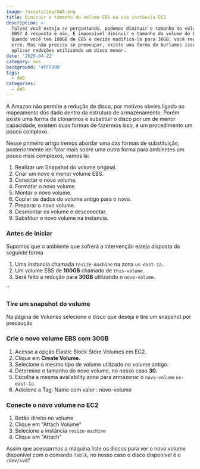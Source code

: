 ```yaml
---
image: /assets/img/AWS.png
title: Diminuir o tamanho do volume EBS na sua instância EC2
description: >-
  Talvez você esteja se perguntando, podemos diminuir o tamanho do volume do
  EBS? A resposta é não. É impossível diminuir o tamanho do volume do EBS.
  Quando você tem 100GB de EBS e decide modificá-lo para 30GB, você receberá um
  erro. Mas não precisa se preocupar, existe uma forma de burlamos isso e
  aplicar reduções utilizando um disco menor.
date: '2020-04-22'
category: aws
background: '#FF9900'
tags:
  - AWS
categories:
  - AWS
---
```


A Amazon não permite a redução de disco, por motivos obvies ligado ao mapeamento dos dado dentro da estrutura de armazenamento. Porém existe uma forma de clonarmos e substituir o disco por um de menor capacidade, existem duas formas de fazermos isso, é um procedimento um pouco complexo. 

Nesse primeiro artigo iremos abordar uma das formas de substituição, posteriormente irei falar mais sobre uma outra forma para ambientes um pouco mais complexos, vamos lá:

1. Realizar um Snapshot do volume original.
2. Criar um novo e menor volume EBS.
3. Conectar o novo volume.
4. Formatar o novo volume.
5. Montar o novo volume.
6. Copiar os dados do volume antigo para o novo.
7. Preparar o novo volume.
8. Desmontar os volume e desconectar.  
9. Substituir o novo volume na instancia.

### Antes de iniciar

Supomos que o ambiente que sofrerá a intervenção esteja disposta da seguinte forma

1. Uma instancia chamada `resize-machine` na zona `us-east-1a.`
2. Um volume EBS de **100GB** chamado de `this-volume.`
3. Será feito a redução para **30GB** utilizando o `novo-volume.`

``

### Tire um snapshot do volume

Na página de Volumes selecione o disco que deseja e tire um snapshot por precaução

### Crie o novo volume EBS com 30GB

1. Acesse a opção Elastic Block Store Volumes em EC2.
2. Clique em **Create Volume.**
3. Selecione o mesmo tipo de volume utilizado no volume antigo.
4. Determine o tamanho do novo volume, no nosso caso **30.**
5. Escolha a mesma availability zone para armazenar o `novo-volume` `us-east-1a`.
6. Adicione a Tag: Name com valor : novo-volume

### Conecte o novo volume no EC2

1. Botão direito no volume
2. Clique em "Attach Volume"
3. Selecione a instância `resize-machine`
4. Clique em "Attach"

Assim que acessarmos a máquina liste os discos para ver o novo volume disponível com o comando `lsblk`, no nosso caso o disco disponível é o `/dev/xvdf`
